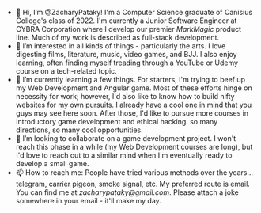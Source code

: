 - 👋 Hi, I’m @ZacharyPataky!  I'm a Computer Science graduate of Canisius College's class of 2022.  I'm currently a Junior Software Engineer at CYBRA Corporation where I develop our premier _MarkMagic_ product line.  Much of my work is described as full-stack development.
- 👀 I’m interested in all kinds of things - particularly the arts.  I love digesting films, literature, music, video games, and BJJ.  I also enjoy learning, often finding myself treading through a YouTube or Udemy course on a tech-related topic.
- 🌱 I’m currently learning a few things.  For starters, I'm trying to beef up my Web Development and Angular game.  Most of these efforts hinge on necessity for work; however, I'd also like to know how to build nifty websites for my own pursuits.  I already have a cool one in mind that you guys may see here soon.  After those, I'd like to pursue more courses in introductory game development and ethical hacking.  so many directions, so many cool opportunities. 
- 💞️ I’m looking to collaborate on a game development project.  I won't reach this phase in a while (my Web Development courses are long), but I'd love to reach out to a similar mind when I'm eventually ready to develop a small game.
- 📫 How to reach me: People have tried various methods over the years... telegram, carrier pigeon, smoke signal, etc.  My preferred route is email.  You can find me at _zacharypataky@gmail.com_.  Please attach a joke somewhere in your email - it'll make my day.

<!---
ZacharyPataky/ZacharyPataky is a ✨ special ✨ repository because its `README.md` (this file) appears on your GitHub profile.
You can click the Preview link to take a look at your changes.
--->
